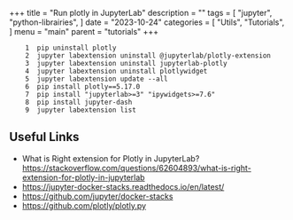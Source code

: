 +++
title = "Run plotly in JupyterLab"
description = ""
tags = [
    "jupyter",
    "python-librairies",
]
date = "2023-10-24"
categories = [
    "Utils",
    "Tutorials",
]
menu = "main"
parent = "tutorials"
+++


```shell
    1  pip uninstall plotly
    2  jupyter labextension uninstall @jupyterlab/plotly-extension
    3  jupyter labextension uninstall jupyterlab-plotly 
    4  jupyter labextension uninstall plotlywidget
    5  jupyter labextension update --all
    6  pip install plotly==5.17.0
    7  pip install "jupyterlab>=3" "ipywidgets>=7.6"
    8  pip install jupyter-dash
    9  jupyter labextension list
```
## Useful Links 
- What is Right extension for Plotly in JupyterLab? 
https://stackoverflow.com/questions/62604893/what-is-right-extension-for-plotly-in-jupyterlab
- https://jupyter-docker-stacks.readthedocs.io/en/latest/
- https://github.com/jupyter/docker-stacks
- https://github.com/plotly/plotly.py
